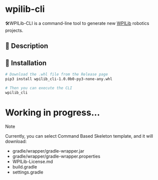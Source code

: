 # wpilib-cli

🛠️WPILib-CLI is a command-line tool to generate new [WPILib](https://docs.wpilib.org/en/stable/docs/zero-to-robot/step-2/wpilib-setup.html) robotics projects.

## 📝 Description

## 🚀 Installation

```bash
# Download the .whl file from the Release page
pip3 install wpilib_cli-1.0.0b0-py3-none-any.whl

# Then you can execute the CLI
wpilib_cli
```

# Working in progress...

> [!NOTE]
> Currently, you can select Command Based Skeleton template, and it will download:
> - gradle/wrapper/gradle-wrapper.jar 
> - gradle/wrapper/gradle-wrapper.properties 
> - WPILib-License.md 
> - build.gradle
> - settings.gradle



